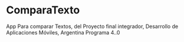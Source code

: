 # ComparaTexto
App Para comparar Textos, del Proyecto final integrador, Desarrollo de Aplicaciones Móviles, Argentina Programa 4..0
